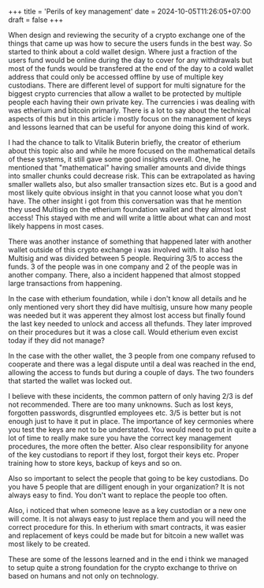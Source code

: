 +++
title = 'Perils of key management'
date = 2024-10-05T11:26:05+07:00
draft = false
+++

When design and reviewing the security of a crypto exchange one of the things that came up was how to secure the users funds in the best way. So started to think about a cold wallet  design. Where just a fraction of the users fund would be online during the day to cover for any withdrawals but most of the funds would be transfered at the end of the day to a cold wallet address that could only be accessed offline by use of multiple key custodians. There are different level of support for multi signature for the biggest crypto currencies that allow  a wallet to be protected by multiple people each having their own private key. The currencies i was dealing with was etherium and bitcoin primarly. There is a lot to say about the technical aspects of this but in this article i mostly focus on the management of keys and lessons learned that can be useful for anyone doing this kind of work. 

I had the chance to talk to Vitalik Buterin briefly, the creator of etherium about this topic also and while he more focused on the mathematical details of these systems, it still gave some good insights overall. One, he mentioned that "mathematical" having smaller amounts and divide things into smaller chunks could decrease risk. This can be extrapolated as having smaller wallets also, but also smaller transaction sizes etc. But is a good and most likely quite obvious insight in that you cannot loose what you don't have. The other insight i got from this conversation was that he mention they used Multisig on the etherium foundation wallet and they almost lost access! This stayed with me and will write a little about what can and most likely happens in most cases. 

There was another instance of something that happened later with another wallet outside of this crypto exchange i was involved with. It also had Multisig and was divided between 5 people. Requiring 3/5 to access the funds. 3 of the people was in one company and 2 of the people was in another company. There, also a incident happened that almost stopped large transactions from happening. 

In the case with etherium foundation, while i don't know all details and he only mentioned very short they did have multisig, unsure how many people was needed but it was apperent they almost lost access but finally found the last key needed to unlock and access all thefunds. They later improved on their procedures but it was a close call. Would etherium even excist today if they did not manage?

In the case with the other wallet, the 3 people from one company refused to cooperate and there was a legal dispute until a deal was reached in the end, allowing the access to funds but during a couple of days. The two founders that started the wallet was locked out. 

I believe with these incidents, the common pattern of only having 2/3 is def not recommended. There are too many unknowns. Such as lost keys, forgotten passwords, disgruntled employees etc. 3/5 is better but is not enough just to have it put in place. The importance of key cermonies where you test the keys are not to be understated. You would need to put in quite a lot of time to really make sure you have the correct key management procedures, the more often the better. Also clear responsibility for anyone of the key custodians to report if they lost, forgot their keys etc. Proper training how to store keys, backup of keys and so on.

Also so important to select the people that going to be key custodians. Do you have 5 people that are dilligent enough in your organization? It is not always easy to find. You don't want to replace the people too often.

Also, i noticed that when someone leave as a key custodian or a new one will come. It is not always easy to just replace them and you will need the correct procedure for this. In etherium with smart contracts, it was easier and replacement of keys could be made but for bitcoin a new wallet was most likely to be created.

These are some of the lessons learned and in the end i think we managed to setup quite a strong foundation for the crypto exchange to thrive on based on humans and not only on technology. 

